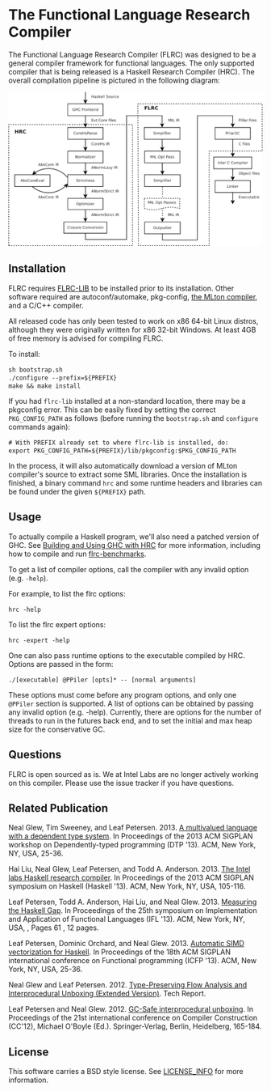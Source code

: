 # The Functional Language Research Compiler

The Functional Language Research Compiler (FLRC) was designed to be a general
compiler framework for functional languages. The only supported compiler that
is being released is a Haskell Research Compiler (HRC). The overall compilation
pipeline is pictured in the following diagram:

![HRC and FLRC Compilation Pipeline](doc/flrc-pipeline.png)

## Installation

FLRC requires [FLRC-LIB] to be installed prior to its installation.
Other software required are autoconf/automake, pkg-config, [the MLton
compiler][mlton], and a C/C++ compiler. 

All released code has only been tested to work on x86 64-bit Linux distros,
although they were originally written for x86 32-bit Windows. At least 4GB
of free memory is advised for compiling FLRC.

To install:

```
sh bootstrap.sh
./configure --prefix=${PREFIX}
make && make install
```

If you had `flrc-lib` installed at a non-standard location, there may be
a pkgconfig error. This can be easily fixed by setting the correct
`PKG_CONFIG_PATH` as follows (before running the `bootstrap.sh` and
`configure` commands again):

```
# With PREFIX already set to where flrc-lib is installed, do:
export PKG_CONFIG_PATH=${PREFIX}/lib/pkgconfig:$PKG_CONFIG_PATH
```

In the process, it will also automatically download a version of MLton
compiler's source to extract some SML libraries. Once the installation
is finished, a binary command `hrc` and some runtime headers and
libraries can be found under the given `${PREFIX}` path.

## Usage

To actually compile a Haskell program, we'll also need a patched version of
GHC. See [Building and Using GHC with HRC](doc/building-ghc.md) for more
information, including how to compile and run [flrc-benchmarks].

To get a list of compiler options, call the compiler with any invalid
option (e.g. `-help`).  

For example, to list the flrc options:

```
hrc -help
```

To list the flrc expert options:

```
hrc -expert -help
```

One can also pass runtime options to the executable compiled by HRC.  Options
are passed in the form:

```
./[executable] @PPiler [opts]* -- [normal arguments]
```

These options must come before any program options, and only one `@PPiler`
section is supported. A list of options can be obtained by passing any invalid
option (e.g. -help).  Currently, there are options for the number of threads to
run in the futures back end, and to set the initial and max heap size for the
conservative GC.

## Questions

FLRC is open sourced as is. We at Intel Labs are no longer actively working on
this compiler. Please use the issue tracker if you have questions.

## Related Publication

Neal Glew, Tim Sweeney, and Leaf Petersen. 2013. [A multivalued language with a dependent type system](http://dl.acm.org/citation.cfm?doid=2502409.2502412). In Proceedings of the 2013 ACM SIGPLAN workshop on Dependently-typed programming (DTP '13). ACM, New York, NY, USA, 25-36.

Hai Liu, Neal Glew, Leaf Petersen, and Todd A. Anderson. 2013. [The Intel labs Haskell research compiler](https://dl.acm.org/citation.cfm?id=2503779). In Proceedings of the 2013 ACM SIGPLAN symposium on Haskell (Haskell '13). ACM, New York, NY, USA, 105-116.

Leaf Petersen, Todd A. Anderson, Hai Liu, and Neal Glew. 2013. [Measuring the Haskell Gap](http://dl.acm.org/citation.cfm?doid=2620678.2620685). In Proceedings of the 25th symposium on Implementation and Application of Functional Languages (IFL '13). ACM, New York, NY, USA, , Pages 61 , 12 pages. 

Leaf Petersen, Dominic Orchard, and Neal Glew. 2013. [Automatic SIMD vectorization for Haskell](http://dl.acm.org/citation.cfm?doid=2500365.2500605). In Proceedings of the 18th ACM SIGPLAN international conference on Functional programming (ICFP '13). ACM, New York, NY, USA, 25-36.

Neal Glew and Leaf Petersen. 2012. [Type-Preserving Flow Analysis and Interprocedural Unboxing (Extended Version)](https://arxiv.org/abs/1203.1986). Tech Report.

Leaf Petersen and Neal Glew. 2012. [GC-Safe interprocedural unboxing](http://dl.acm.org/citation.cfm?id=2259242). In Proceedings of the 21st international conference on Compiler Construction (CC'12), Michael O'Boyle (Ed.). Springer-Verlag, Berlin, Heidelberg, 165-184. 

## License

This software carries a BSD style license. See [LICENSE_INFO](LICENSE_INFO.txt) for more information.
 

[flrc-benchmarks]: https://github.com/IntelLabs/flrc-benchmarks
[flrc-lib]: https://github.com/IntelLabs/flrc-lib
[mlton]: http://mlton.org

